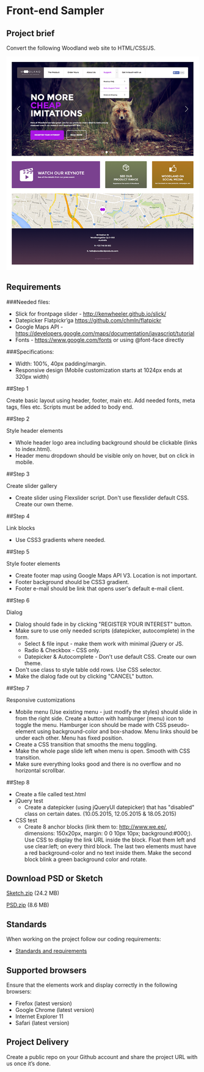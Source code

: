 # Front-end Sampler
## Project brief

Convert the following Woodland web site to HTML/CSS/JS.

![Preview](Preview.png)

## Requirements

###Needed files:
* Slick for frontpage slider - http://kenwheeler.github.io/slick/
* Datepicker Flatpickr’ga https://github.com/chmln/flatpickr
* Google Maps API - https://developers.google.com/maps/documentation/javascript/tutorial
* Fonts - https://www.google.com/fonts or using @font-face directly

###Specifications:
* Width: 100%, 40px padding/margin.
* Responsive design (Mobile customization starts at 1024px ends at 320px width)

##Step 1

Create basic layout using header, footer, main etc. Add needed fonts, meta tags, files etc. Scripts must be added to body end.

##Step 2

Style header elements

* Whole header logo area including background should be clickable (links to index.html).
* Header menu dropdown should be visible only on hover, but on click in mobile.

##Step 3

Create slider gallery

* Create slider using Flexslider script. Don't use flexslider default CSS. Create our own theme.

##Step 4

Link blocks

* Use CSS3 gradients where needed.

##Step 5

Style footer elements

* Create footer map using Google Maps API V3. Location is not important.
* Footer background should be CSS3 gradient.
* Footer e-mail should be link that opens user's default e-mail client.

##Step 6

Dialog

* Dialog should fade in by clicking "REGISTER YOUR INTEREST" button.
* Make sure to use only needed scripts (datepicker, autocomplete) in the form.
  - Select & file input - make them work with minimal jQuery or JS.
  - Radio & Checkbox - CSS only.
  - Datepicker & Autocomplete - Don't use default CSS. Create our own theme.
* Don't use class to style table odd rows. Use CSS selector.
* Make the dialog fade out by clicking "CANCEL" button.

##Step 7

Responsive customizations

* Mobile menu (Use existing menu - just modify the styles) should slide in from the right side. Create a button with hamburger (menu) icon to toggle the menu. Hamburger icon should be made with CSS pseudo-element using background-color and box-shadow. Menu links should be under each other. Menu has fixed position.
* Create a CSS transition that smooths the menu toggling.
* Make the whole page slide left when menu is open. Smooth with CSS transition.
* Make sure everything looks good and there is no overflow and no horizontal scrollbar.

##Step 8

* Create a file called test.html
* jQuery test
  - Create a datepicker (using jQueryUI datepicker) that has "disabled" class on certain dates. (10.05.2015, 12.05.2015 & 18.05.2015)
* CSS test
  - Create 8 anchor blocks (link them to: http://www.we.ee/, dimensions: 150x20px, margin: 0 0 10px 10px; background:#000;). Use CSS to display the link URL inside the block. Float them left and use clear:left; on every third block. The last two elements must have a red background-color and no text inside them. Make the second block blink a green background color and rotate.

## Download PSD or Sketch

[Sketch.zip](Sketch.zip?raw=true) (24.2 MB)

[PSD.zip](PSD.zip?raw=true) (8.6 MB)

## Standards

When working on the project follow our coding requirements:
- [Standards and requirements](https://github.com/AlarWE/Front-end-sampler/blob/master/Standards_and_requirements.md)

## Supported browsers

Ensure that the elements work and display correctly in the following browsers:

- Firefox (latest version)
- Google Chrome (latest version)
- Internet Explorer 11
- Safari (latest version)

## Project Delivery
Create a public repo on your Github account and share the project URL with us once it’s done.
